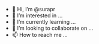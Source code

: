 - 👋 Hi, I’m @surapr
- 👀 I’m interested in ...
- 🌱 I’m currently learning ...
- 💞️ I’m looking to collaborate on ...
- 📫 How to reach me ...

<!---
surapr/surapr is a ✨ special ✨ repository because its `README.md` (this file) appears on your GitHub profile.
You can click the Preview link to take a look at your changes.
--->
